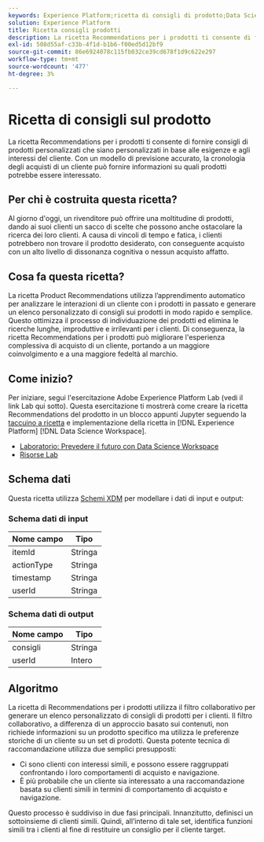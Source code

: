 ```yaml
---
keywords: Experience Platform;ricetta di consigli di prodotto;Data Science Workspace;argomenti popolari;ricette;pregenerare ricetta
solution: Experience Platform
title: Ricetta consigli prodotti
description: La ricetta Recommendations per i prodotti ti consente di fornire consigli di prodotti personalizzati che siano personalizzati in base alle esigenze e agli interessi del cliente. Con un modello di previsione accurato, la cronologia degli acquisti di un cliente può fornire informazioni su quali prodotti potrebbe essere interessato.
exl-id: 508d55af-c33b-4f1d-b1b6-f00ed5d12bf9
source-git-commit: 86e6924078c115fb032ce39cd678f1d9c622e297
workflow-type: tm+mt
source-wordcount: '477'
ht-degree: 3%

---
```


# Ricetta di consigli sul prodotto

La ricetta Recommendations per i prodotti ti consente di fornire consigli di prodotti personalizzati che siano personalizzati in base alle esigenze e agli interessi del cliente. Con un modello di previsione accurato, la cronologia degli acquisti di un cliente può fornire informazioni su quali prodotti potrebbe essere interessato.

## Per chi è costruita questa ricetta?

Al giorno d&#39;oggi, un rivenditore può offrire una moltitudine di prodotti, dando ai suoi clienti un sacco di scelte che possono anche ostacolare la ricerca dei loro clienti. A causa di vincoli di tempo e fatica, i clienti potrebbero non trovare il prodotto desiderato, con conseguente acquisto con un alto livello di dissonanza cognitiva o nessun acquisto affatto.

## Cosa fa questa ricetta?

La ricetta Product Recommendations utilizza l’apprendimento automatico per analizzare le interazioni di un cliente con i prodotti in passato e generare un elenco personalizzato di consigli sui prodotti in modo rapido e semplice. Questo ottimizza il processo di individuazione dei prodotti ed elimina le ricerche lunghe, improduttive e irrilevanti per i clienti. Di conseguenza, la ricetta Recommendations per i prodotti può migliorare l&#39;esperienza complessiva di acquisto di un cliente, portando a un maggiore coinvolgimento e a una maggiore fedeltà al marchio.

## Come inizio?

Per iniziare, segui l&#39;esercitazione Adobe Experience Platform Lab (vedi il link Lab qui sotto). Questa esercitazione ti mostrerà come creare la ricetta Recommendations del prodotto in un blocco appunti Jupyter seguendo la [taccuino a ricetta](../jupyterlab/create-a-model.md) e implementazione della ricetta in [!DNL Experience Platform] [!DNL Data Science Workspace].

* [Laboratorio: Prevedere il futuro con Data Science Workspace](https://expleague.azureedge.net/labs/L777/index.html)
* [Risorse Lab](https://github.com/adobe/experience-platform-dsw-reference/tree/master/Summit/2019/resources)

## Schema dati

Questa ricetta utilizza [Schemi XDM](../../xdm/schema/field-dictionary.md) per modellare i dati di input e output:

### Schema dati di input

| Nome campo | Tipo |
| --- | --- |
| itemId | Stringa |
| actionType | Stringa |
| timestamp | Stringa |
| userId | Stringa |

### Schema dati di output

| Nome campo | Tipo |
| --- | --- |
| consigli | Stringa |
| userId | Intero |

## Algoritmo

La ricetta di Recommendations per i prodotti utilizza il filtro collaborativo per generare un elenco personalizzato di consigli di prodotti per i clienti. Il filtro collaborativo, a differenza di un approccio basato sui contenuti, non richiede informazioni su un prodotto specifico ma utilizza le preferenze storiche di un cliente su un set di prodotti. Questa potente tecnica di raccomandazione utilizza due semplici presupposti:
* Ci sono clienti con interessi simili, e possono essere raggruppati confrontando i loro comportamenti di acquisto e navigazione.
* È più probabile che un cliente sia interessato a una raccomandazione basata su clienti simili in termini di comportamento di acquisto e navigazione.

Questo processo è suddiviso in due fasi principali. Innanzitutto, definisci un sottoinsieme di clienti simili. Quindi, all’interno di tale set, identifica funzioni simili tra i clienti al fine di restituire un consiglio per il cliente target.
